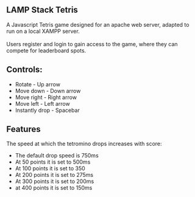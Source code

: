 ## LAMP Stack Tetris
A Javascript Tetris game designed for an apache web server, adapted to run on a local XAMPP server. 
<br><br>
Users register and login to gain access to the game, where they can compete for leaderboard spots.


## Controls:

- Rotate - Up arrow
- Move down - Down arrow
- Move right - Right arrow
- Move left - Left arrow
- Instantly drop - Spacebar

## Features

The speed at which the tetromino drops increases with score:
- The default drop speed is 750ms
- At 50 points it is set to 500ms
- At 100 points it is set to 350
- At 200 points it is set to 275ms
- At 300 points it is set to 200ms
- at 400 points it is set to 150ms
